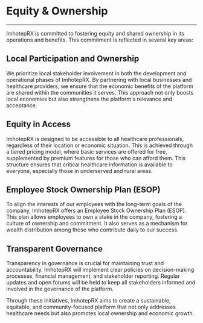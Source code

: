 # Equity & Ownership

---

ImhotepRX is committed to fostering equity and shared ownership in its operations and benefits. This commitment is reflected in several key areas:

## Local Participation and Ownership
We prioritize local stakeholder involvement in both the development and operational phases of ImhotepRX. By partnering with local businesses and healthcare providers, we ensure that the economic benefits of the platform are shared within the communities it serves. This approach not only boosts local economies but also strengthens the platform's relevance and acceptance.

## Equity in Access
ImhotepRX is designed to be accessible to all healthcare professionals, regardless of their location or economic situation. This is achieved through a tiered pricing model, where basic services are offered for free, supplemented by premium features for those who can afford them. This structure ensures that critical healthcare information is available to everyone, especially those in underserved and rural areas.

## Employee Stock Ownership Plan (ESOP)
To align the interests of our employees with the long-term goals of the company, ImhotepRX offers an Employee Stock Ownership Plan (ESOP). This plan allows employees to own a stake in the company, fostering a culture of ownership and commitment. It also serves as a mechanism for wealth distribution among those who contribute daily to our success.

## Transparent Governance
Transparency in governance is crucial for maintaining trust and accountability. ImhotepRX will implement clear policies on decision-making processes, financial management, and stakeholder reporting. Regular updates and open forums will be held to keep all stakeholders informed and involved in the governance of the platform.

Through these initiatives, ImhotepRX aims to create a sustainable, equitable, and community-focused platform that not only addresses healthcare needs but also promotes local ownership and economic growth.
